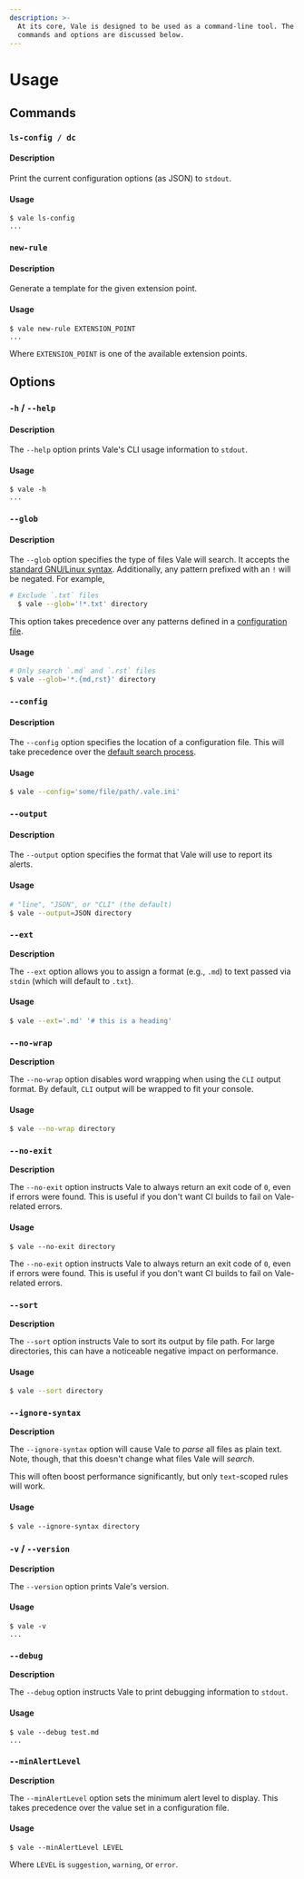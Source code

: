 ```yaml
---
description: >-
  At its core, Vale is designed to be used as a command-line tool. The available
  commands and options are discussed below.
---
```


# Usage

## Commands

### `ls-config / dc`

#### Description

Print the current configuration options \(as JSON\) to `stdout`.

#### Usage

```text
$ vale ls-config
...
```

### `new-rule`

#### Description

Generate a template for the given extension point.

#### Usage

```text
$ vale new-rule EXTENSION_POINT
...
```

Where `EXTENSION_POINT` is one of the available extension points.

## Options

### `-h` / `--help`

#### Description

The `--help` option prints Vale's CLI usage information to `stdout`.

#### Usage

```text
$ vale -h
...
```

### `--glob`

#### Description

The `--glob` option specifies the type of files Vale will search. It accepts the [standard GNU/Linux syntax](https://github.com/gobwas/glob). Additionally, any pattern prefixed with an `!` will be negated. For example,

```bash
# Exclude `.txt` files
  $ vale --glob='!*.txt' directory
```

This option takes precedence over any patterns defined in a [configuration file](configuration.md).

#### Usage

```bash
# Only search `.md` and `.rst` files
$ vale --glob='*.{md,rst}' directory
```

### `--config`

#### Description

The `--config` option specifies the location of a configuration file. This will take precedence over the [default search process](configuration.md#basics).

#### Usage

```bash
$ vale --config='some/file/path/.vale.ini'
```

### `--output`

#### Description

The `--output` option specifies the format that Vale will use to report its alerts.

#### Usage

```bash
# "line", "JSON", or "CLI" (the default)
$ vale --output=JSON directory
```

### `--ext`

**Description**

The `--ext` option allows you to assign a format \(e.g., `.md`\) to text passed via `stdin` \(which will default to `.txt`\).

#### Usage

```bash
$ vale --ext='.md' '# this is a heading'
```

### `--no-wrap`

**Description**

The `--no-wrap` option disables word wrapping when using the `CLI` output format. By default, `CLI` output will be wrapped to fit your console.

#### Usage

```bash
$ vale --no-wrap directory
```

### `--no-exit`

**Description**

The `--no-exit` option instructs Vale to always return an exit code of `0`, even if errors were found. This is useful if you don't want CI builds to fail on Vale-related errors.

#### Usage

```text
$ vale --no-exit directory
```

The `--no-exit` option instructs Vale to always return an exit code of `0`, even if errors were found. This is useful if you don't want CI builds to fail on Vale-related errors.

### `--sort`

**Description**

The `--sort` option instructs Vale to sort its output by file path. For large directories, this can have a noticeable negative impact on performance.

#### Usage

```bash
$ vale --sort directory
```

### `--ignore-syntax`

**Description**

The `--ignore-syntax` option will cause Vale to _parse_ all files as plain text. Note, though, that this doesn't change what files Vale will _search_.

This will often boost performance significantly, but only `text`-scoped rules will work.

#### Usage

```text
$ vale --ignore-syntax directory
```

### `-v` / `--version`

**Description**

The `--version` option prints Vale's version.

#### Usage

```text
$ vale -v
...
```

### `--debug`

**Description**

The `--debug` option instructs Vale to print debugging information to `stdout`.

#### Usage

```text
$ vale --debug test.md
...
```

### `--minAlertLevel`

**Description**

The `--minAlertLevel` option sets the minimum alert level to display. This takes precedence over the value set in a configuration file.

#### Usage

```text
$ vale --minAlertLevel LEVEL
```

Where `LEVEL` is `suggestion`, `warning`, or `error`.

